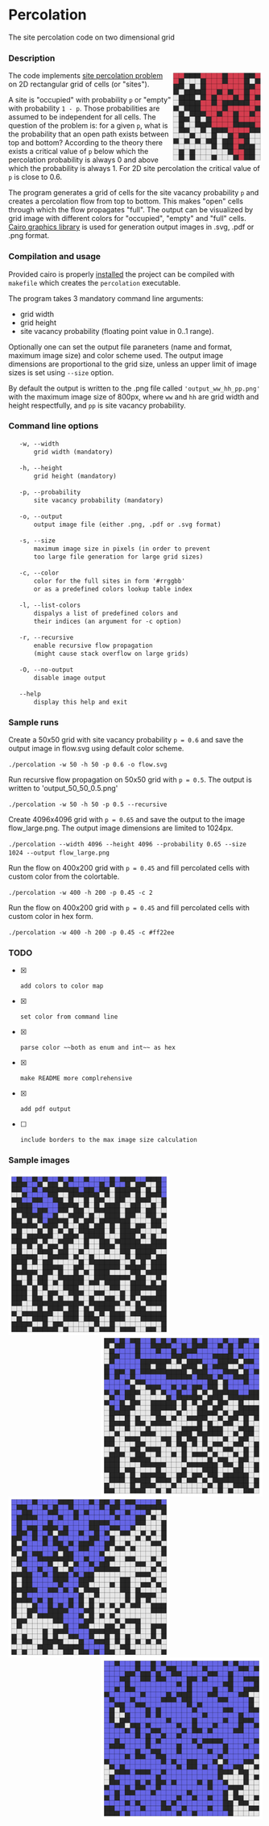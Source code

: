 # Percolation
The site percolation code on two dimensional grid


### Description

<img align="right" src="data/percolation.png" height="180" alt="site percolation" />

The code implements [site percolation problem](https://en.wikipedia.org/wiki/Percolation_theory) 
on 2D rectangular grid of cells (or "sites").

A site is "occupied" with probability `p` or "empty" with probability `1 - p`. 
Those probabilities are assumed to be independent for all cells. The question of the problem is: 
for a given `p`, what is the probability that an open path exists between top and bottom?
According to the theory there exists a critical value of `p` below which the percolation probability is always 0 
and above which the probability is always 1. For 2D site percolation the critical value of `p` is close to 0.6.

The program generates a grid of cells for the site vacancy probability `p` and creates a percolation flow
from top to bottom. This makes "open" cells through which the flow propagates "full". 
The output can be visualized by grid image with different colors for "occupied", "empty" and "full" cells.
[Cairo graphics library](https://www.cairographics.org) is used for generation output images in .svg, .pdf or .png format.


### Compilation and usage

Provided cairo is properly [installed](https://www.cairographics.org/download/) 
the project can be compiled with `makefile` which creates the `percolation` executable.

The program takes 3 mandatory command line arguments:
* grid width
* grid height
* site vacancy probability (floating point value in 0..1 range). 

Optionally one can set the output file paraneters (name and format, maximum image size) and color scheme used.
The output image dimensions are proportional to the grid size, unless an upper limit of image sizes is set
using `--size` option.

By default the output is written to the .png file called `'output_ww_hh_pp.png'` with
the maximum image size of 800px, where `ww` and `hh` are grid width and height respectfully, 
and `pp` is site vacancy probability.


### Command line options

       -w, --width                                   
           grid width (mandatory)                              
                                                     
       -h, --height                                  
           grid height (mandatory)                             
                                                     
       -p, --probability                             
           site vacancy probability (mandatory)            
                                                     
       -o, --output                                  
           output image file (either .png, .pdf or .svg format)     
                                                     
       -s, --size                                    
           maximum image size in pixels (in order to prevent 
           too large file generation for large grid sizes)                      
                                                     
       -c, --color                                   
           color for the full sites in form '#rrggbb'
           or as a predefined colors lookup table index                
                                                     
       -l, --list-colors                             
           dispalys a list of predefined colors and  
           their indices (an argument for -c option) 
                                                     
       -r, --recursive                               
           enable recursive flow propagation 
           (might cause stack overflow on large grids)     
                                                     
       -O, --no-output                               
           disable image output                      
                                                     
       --help                                        
           display this help and exit                


### Sample runs

Create a 50x50 grid with site vacancy probability `p = 0.6` and 
save the output image in flow.svg using default color scheme.

`./percolation -w 50 -h 50 -p 0.6 -o flow.svg`


Run recursive flow propagation on 50x50 grid with `p = 0.5`.
The output is written to 'output_50_50_0.5.png'

`./percolation -w 50 -h 50 -p 0.5 --recursive`


Create 4096x4096 grid with `p = 0.65` and save the output to the image flow_large.png.
The output image dimensions are limited to 1024px.

`./percolation --width 4096 --height 4096 --probability 0.65 --size 1024 --output flow_large.png`


Run the flow on 400x200 grid with `p = 0.45` and fill percolated cells with custom color from the colortable.

`./percolation -w 400 -h 200 -p 0.45 -c 2`


Run the flow on 400x200 grid with `p = 0.45` and fill percolated cells with custom color in hex form.

`./percolation -w 400 -h 200 -p 0.45 -c #ff22ee`


### TODO

* [x]     add colors to color map
* [x]     set color from command line
* [x]     parse color ~~both as enum and int~~ as hex
* [x]     make README more complrehensive
* [x]     add pdf output
* [ ]     include borders to the max image size calculation


### Sample images

<a><img src="data/img_p40.png" align="left"  height="320" alt="p = 0.4" ></a>
<a><img src="data/img_p50.png" align="right" height="320" alt="p = 0.5" ></a>
<a><img src="data/img_p60.png" align="left"  height="320" alt="p = 0.6" ></a>
<a><img src="data/img_p70.png" align="right" height="320" alt="p = 0.7" ></a>



